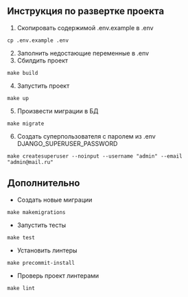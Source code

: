 ## Инструкция по развертке проекта

1) Скопировать содержимой .env.example в .env
```
cp .env.example .env
```
2) Заполнить недостающие переменные в .env
3) Сбилдить проект
```
make build
```
4) Запустить проект
```
make up
```
5) Произвести миграции в БД
```
make migrate
```
6) Создать суперпользователя с паролем из .env DJANGO_SUPERUSER_PASSWORD
```
make createsuperuser --noinput --username "admin" --email "admin@mail.ru"
```

## Дополнительно

* Создать новые миграции
```
make makemigrations
```
* Запустить тесты
```
make test
```
* Установить линтеры
```
make precommit-install
```
* Проверь проект линтерами
```
make lint
```